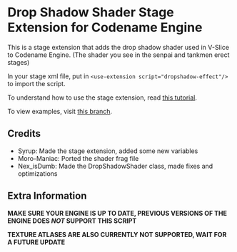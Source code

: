 # Drop Shadow Shader Stage Extension for Codename Engine

This is a stage extension that adds the drop shadow shader used in V-Slice to Codename Engine. (The shader you see in the senpai and tankmen erect stages)

In your stage xml file, put in `<use-extension script="dropshadow-effect"/>` to import the script.

To understand how to use the stage extension, read [this tutorial](TUTORIAL.md).

To view examples, visit [this branch](https://github.com/maplesyruppppppp/cne-dropShadow/tree/examples).

## Credits

- Syrup: Made the stage extension, added some new variables
- Moro-Maniac: Ported the shader frag file
- Nex_isDumb: Made the DropShadowShader class, made fixes and optimizations

## Extra Information

**MAKE SURE YOUR ENGINE IS UP TO DATE, PREVIOUS VERSIONS OF THE ENGINE DOES *NOT* SUPPORT THIS SCRIPT**

**TEXTURE ATLASES ARE ALSO CURRENTLY NOT SUPPORTED, WAIT FOR A FUTURE UPDATE**
